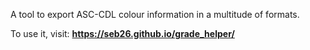 A tool to export ASC-CDL colour information in a multitude of formats.

To use it, visit: **https://seb26.github.io/grade_helper/**